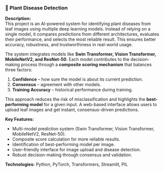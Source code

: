 ### 🌿 Plant Disease Detection
**Description:**  
This project is an AI-powered system for identifying plant diseases from leaf images using multiple deep learning models. Instead of relying on a single model, it compares predictions from different architectures, evaluates their performance, and selects the most reliable result. This ensures better accuracy, robustness, and trustworthiness in real-world usage.  

The system integrates models like **Swin Transformer, Vision Transformer, MobileNetV2, and ResNet-50**. Each model contributes to the decision-making process through a **composite scoring mechanism** that balances three factors:  
1. **Confidence** – how sure the model is about its current prediction.  
2. **Consensus** – agreement with other models.  
3. **Training Accuracy** – historical performance during training.  

This approach reduces the risk of misclassification and highlights the **best-performing model** for a given input. A web-based interface allows users to upload leaf images and get instant, consensus-driven predictions.  

**Key Features:**  
- Multi-model prediction system (Swin Transformer, Vision Transformer, MobileNetV2, ResNet-50).  
- Composite score calculation for more reliable results.  
- Identification of best-performing model per image.  
- User-friendly interface for image upload and disease detection.  
- Robust decision-making through consensus and validation.  

**Technologies:** Python, PyTorch, Transformers, Streamlit, PIL  

